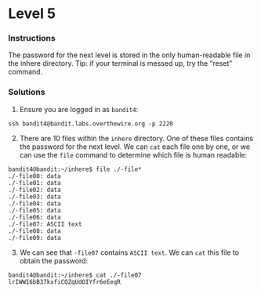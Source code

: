# Level 5

### Instructions
The password for the next level is stored in the only human-readable file in the inhere directory. Tip: if your terminal is messed up, try the “reset” command.

### Solutions
1. Ensure you are logged in as `bandit4`:
```
ssh bandit4@bandit.labs.overthewire.org -p 2220
```

2. There are 10 files within the `inhere` directory. One of these files contains the password for the next level. We can `cat` each file one by one, or we can use the `file` command to determine which file is human readable:
```shell
bandit4@bandit:~/inhere$ file ./-file*
./-file00: data
./-file01: data
./-file02: data
./-file03: data
./-file04: data
./-file05: data
./-file06: data
./-file07: ASCII text
./-file08: data
./-file09: data
```
    
3. We can see that `-file07` contains `ASCII text`. We can `cat` this file to obtain the password:
    
```shell
bandit4@bandit:~/inhere$ cat ./-file07 
lrIWWI6bB37kxfiCQZqUdOIYfr6eEeqR
```
